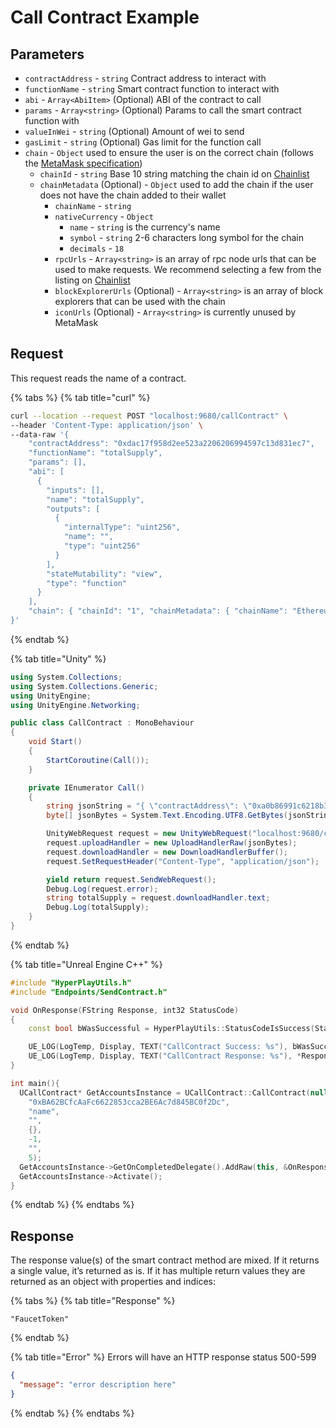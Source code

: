 # Call Contract Example

## Parameters

* `contractAddress` - `string` Contract address to interact with
* `functionName` - `string` Smart contract function to interact with
* `abi` - `Array<AbiItem>` (Optional) ABI of the contract to call
* `params` - `Array<string>` (Optional) Params to call the smart contract function with
* `valueInWei` - `string` (Optional) Amount of wei to send
* `gasLimit` - `string` (Optional) Gas limit for the function call
* `chain` - `Object` used to ensure the user is on the correct chain (follows the [MetaMask specification](https://docs.metamask.io/guide/rpc-api.html#unrestricted-methods))
  * `chainId` - `string` Base 10 string matching the chain id on [Chainlist](https://chainlist.org/)
  * `chainMetadata` (Optional) - `Object` used to add the chain if the user does not have the chain added to their wallet
    * `chainName` - `string`&#x20;
    * `nativeCurrency` - `Object`
      * `name` - `string` is the currency's name
      * `symbol` - `string` 2-6 characters long symbol for the chain
      * `decimals` - `18`
    * `rpcUrls` - `Array<string>` is an array of rpc node urls that can be used to make requests. We recommend selecting a few from the listing on [Chainlist](https://chainlist.org/)
    * `blockExplorerUrls` (Optional) - `Array<string>` is an array of block explorers that can be used with the chain
    * `iconUrls` (Optional) - `Array<string>` is currently unused by MetaMask

## Request

This request reads the name of a contract.

{% tabs %}
{% tab title="curl" %}
```bash
curl --location --request POST "localhost:9680/callContract" \
--header 'Content-Type: application/json' \
--data-raw '{
    "contractAddress": "0xdac17f958d2ee523a2206206994597c13d831ec7",
    "functionName": "totalSupply",
    "params": [],
    "abi": [
      {
        "inputs": [],
        "name": "totalSupply",
        "outputs": [
          {
            "internalType": "uint256",
            "name": "",
            "type": "uint256"
          }
        ],
        "stateMutability": "view",
        "type": "function"
      }
    ],
    "chain": { "chainId": "1", "chainMetadata": { "chainName": "Ethereum", "nativeCurrency": { "name": "ETH", "symbol": "ETH", "decimals": 18 }, "rpcUrls": ["https://rpc.ankr.com/eth"] } }
}'

```
{% endtab %}

{% tab title="Unity" %}
```csharp
using System.Collections;
using System.Collections.Generic;
using UnityEngine;
using UnityEngine.Networking;

public class CallContract : MonoBehaviour
{
    void Start()
    {
        StartCoroutine(Call()); 
    }

    private IEnumerator Call()
    {
        string jsonString = "{ \"contractAddress\": \"0xa0b86991c6218b36c1d19d4a2e9eb0ce3606eb48\", \"functionName\": \"totalSupply\", \"params\": \"\", \"abi\": [ { \"inputs\": [], \"name\": \"totalSupply\", \"outputs\": [ { \"internalType\": \"uint256\", \"name\": \"\", \"type\": \"uint256\" } ], \"stateMutability\": \"view\", \"type\": \"function\" } ], \"chain\": { \"chainId\": \"1\", \"chainMetadata\": { \"chainName\": \"Ethereum\", \"nativeCurrency\": { \"name\": \"ETH\", \"symbol\": \"ETH\", \"decimals\": 18 }, \"rpcUrls\": [\"https://rpc.ankr.com/eth\"] } } }";
        byte[] jsonBytes = System.Text.Encoding.UTF8.GetBytes(jsonString);

        UnityWebRequest request = new UnityWebRequest("localhost:9680/callContract", "POST");
        request.uploadHandler = new UploadHandlerRaw(jsonBytes);
        request.downloadHandler = new DownloadHandlerBuffer();
        request.SetRequestHeader("Content-Type", "application/json");

        yield return request.SendWebRequest();
        Debug.Log(request.error);
        string totalSupply = request.downloadHandler.text;
        Debug.Log(totalSupply);
    }
}

```
{% endtab %}

{% tab title="Unreal Engine C++" %}
```cpp
#include "HyperPlayUtils.h"
#include "Endpoints/SendContract.h"

void OnResponse(FString Response, int32 StatusCode)
{
	const bool bWasSuccessful = HyperPlayUtils::StatusCodeIsSuccess(StatusCode);

	UE_LOG(LogTemp, Display, TEXT("CallContract Success: %s"), bWasSuccessful ? "true" : "false");
	UE_LOG(LogTemp, Display, TEXT("CallContract Response: %s"), *Response);
}

int main(){
  UCallContract* GetAccountsInstance = UCallContract::CallContract(nullptr,
    "0xBA62BCfcAaFc6622853cca2BE6Ac7d845BC0f2Dc",
    "name",
    "",
    {},
    -1,
    "",
    5);
  GetAccountsInstance->GetOnCompletedDelegate().AddRaw(this, &OnResponse);
  GetAccountsInstance->Activate();
}
```
{% endtab %}
{% endtabs %}

## Response

The response value(s) of the smart contract method are mixed. If it returns a single value, it’s returned as is. If it has multiple return values they are returned as an object with properties and indices:&#x20;

{% tabs %}
{% tab title="Response" %}
```
"FaucetToken"
```
{% endtab %}

{% tab title="Error" %}
Errors will have an HTTP response status 500-599

```json
{
  "message": "error description here"
}
```
{% endtab %}
{% endtabs %}
